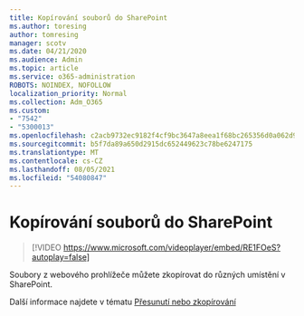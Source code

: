 ```yaml
---
title: Kopírování souborů do SharePoint
ms.author: toresing
author: tomresing
manager: scotv
ms.date: 04/21/2020
ms.audience: Admin
ms.topic: article
ms.service: o365-administration
ROBOTS: NOINDEX, NOFOLLOW
localization_priority: Normal
ms.collection: Adm_O365
ms.custom:
- "7542"
- "5300013"
ms.openlocfilehash: c2acb9732ec9182f4cf9bc3647a8eea1f68bc265356d0a062d9c9e86aedf66a1
ms.sourcegitcommit: b5f7da89a650d2915dc652449623c78be6247175
ms.translationtype: MT
ms.contentlocale: cs-CZ
ms.lasthandoff: 08/05/2021
ms.locfileid: "54080847"
---
```

# <a name="copy-files-to-sharepoint"></a>Kopírování souborů do SharePoint

> [!VIDEO https://www.microsoft.com/videoplayer/embed/RE1FOeS?autoplay=false]

Soubory z webového prohlížeče můžete zkopírovat do různých umístění v SharePoint.

Další informace najdete v tématu [Přesunutí nebo zkopírování](https://support.microsoft.com/office/00e2f483-4df3-46be-a861-1f5f0c1a87bc)
